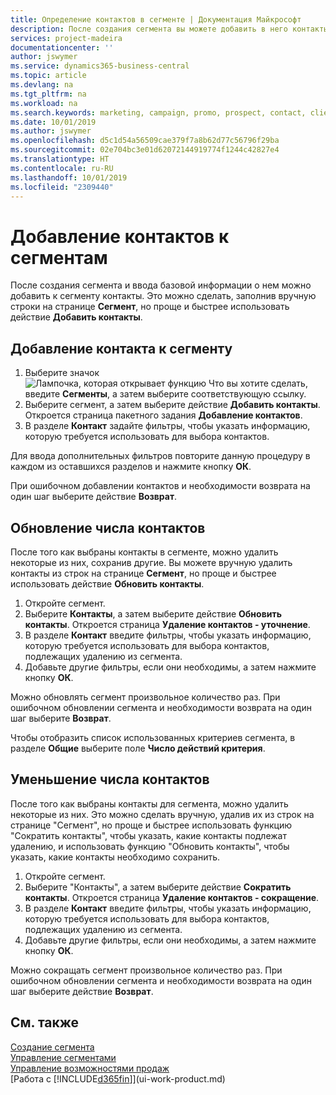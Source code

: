 ```yaml
---
title: Определение контактов в сегменте | Документация Майкрософт
description: После создания сегмента вы можете добавить в него контакты, например в рамках маркетинговой кампании, ориентированной на определенных клиентов.
services: project-madeira
documentationcenter: ''
author: jswymer
ms.service: dynamics365-business-central
ms.topic: article
ms.devlang: na
ms.tgt_pltfrm: na
ms.workload: na
ms.search.keywords: marketing, campaign, promo, prospect, contact, client, customer
ms.date: 10/01/2019
ms.author: jswymer
ms.openlocfilehash: d5c1d54a56509cae379f7a8b62d77c56796f29ba
ms.sourcegitcommit: 02e704bc3e01d62072144919774f1244c42827e4
ms.translationtype: HT
ms.contentlocale: ru-RU
ms.lasthandoff: 10/01/2019
ms.locfileid: "2309440"
---
```

# <a name="add-contacts-to-segments"></a>Добавление контактов к сегментам
После создания сегмента и ввода базовой информации о нем можно добавить к сегменту контакты. Это можно сделать, заполнив вручную строки на странице **Сегмент**, но проще и быстрее использовать действие **Добавить контакты**.

## <a name="to-add-a-contact-to-a-segment"></a>Добавление контакта к сегменту
1. Выберите значок ![Лампочка, которая открывает функцию Что вы хотите сделать](media/ui-search/search_small.png "Что вы хотите сделать"), введите **Сегменты**, а затем выберите соответствующую ссылку.  
2. Выберите сегмент, а затем выберите действие **Добавить контакты**. Откроется страница пакетного задания **Добавление контактов**.
3. В разделе **Контакт** задайте фильтры, чтобы указать информацию, которую требуется использовать для выбора контактов.

Для ввода дополнительных фильтров повторите данную процедуру в каждом из оставшихся разделов и нажмите кнопку **ОК**.

При ошибочном добавлении контактов и необходимости возврата на один шаг выберите действие **Возврат**.

## <a name="to-refine-the-number-of-contacts"></a>Обновление числа контактов
После того как выбраны контакты в сегменте, можно удалить некоторые из них, сохранив другие. Вы можете вручную удалить контакты из строк на странице **Сегмент**, но проще и быстрее использовать действие **Обновить контакты**.

1. Откройте сегмент.
2. Выберите **Контакты**, а затем выберите действие **Обновить контакты**. Откроется страница **Удаление контактов - уточнение**.
3. В разделе **Контакт** введите фильтры, чтобы указать информацию, которую требуется использовать для выбора контактов, подлежащих удалению из сегмента.
4. Добавьте другие фильтры, если они необходимы, а затем нажмите кнопку **ОК**.

Можно обновлять сегмент произвольное количество раз. При ошибочном обновлении сегмента и необходимости возврата на один шаг выберите **Возврат**.

Чтобы отобразить список использованных критериев сегмента, в разделе **Общие** выберите поле **Число действий критерия**.

## <a name="to-reduce-the-number-of-contacts"></a>Уменьшение числа контактов
После того как выбраны контакты для сегмента, можно удалить некоторые из них. Это можно сделать вручную, удалив их из строк на странице "Сегмент", но проще и быстрее использовать функцию "Сократить контакты", чтобы указать, какие контакты подлежат удалению, и использовать функцию "Обновить контакты", чтобы указать, какие контакты необходимо сохранить.

1. Откройте сегмент.
2. Выберите "Контакты", а затем выберите действие **Сократить контакты**. Откроется страница **Удаление контактов - сокращение**.
3. В разделе **Контакт** введите фильтры, чтобы указать информацию, которую требуется использовать для выбора контактов, подлежащих удалению из сегмента.
4. Добавьте другие фильтры, если они необходимы, а затем нажмите кнопку **ОК**.

Можно сокращать сегмент произвольное количество раз. При ошибочном обновлении сегмента и необходимости возврата на один шаг выберите действие **Возврат**.

## <a name="see-also"></a>См. также
[Создание сегмента](marketing-how-create-segment.md)   
[Управление сегментами](marketing-segments.md)  
[Управление возможностями продаж](marketing-manage-sales-opportunities.md)  
[Работа с [!INCLUDE[d365fin](includes/d365fin_md.md)]](ui-work-product.md)  
